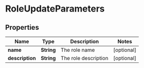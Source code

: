 

# RoleUpdateParameters


## Properties

Name | Type | Description | Notes
------------ | ------------- | ------------- | -------------
**name** | **String** | The role name |  [optional]
**description** | **String** | The role description |  [optional]



